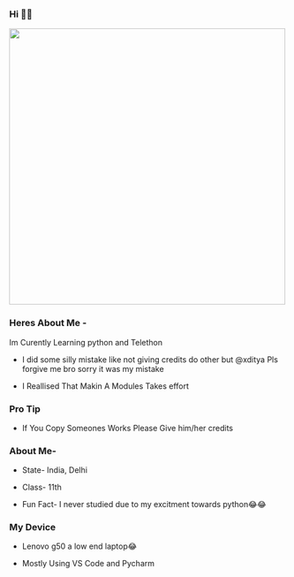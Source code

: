 ### Hi 👋👋

<img align='centre' src='https://media1.tenor.com/images/73c30c771d758437b67f727452b73f4e/tenor.gif' width='500"'>


### Heres About Me -

Im Curently Learning python and Telethon 

- I did some silly mistake like not giving credits do other but @xditya Pls forgive me bro sorry it was my mistake 

- I Reallised That Makin A Modules Takes effort 


### Pro Tip

- If You Copy Someones Works Please Give him/her credits

### About Me-

- State- India, Delhi

- Class- 11th

- Fun Fact- I never studied due to my excitment towards python😂😂

### My Device

- Lenovo g50 a low end laptop😂

- Mostly Using VS Code and Pycharm




